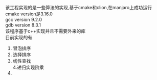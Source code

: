 该工程实现的是一些算法的实现,基于cmake和clion,在manjaro上成功运行  
cmake version是3.16.0  
gcc version 9.2.0  
gdb version 8.3.1   
该程序基于c++实现并且不需要外来的库  
目前实现的有  
1. 冒泡排序
2. 选择排序
3. 线性查找  
4.递归实现阶乘  
5.